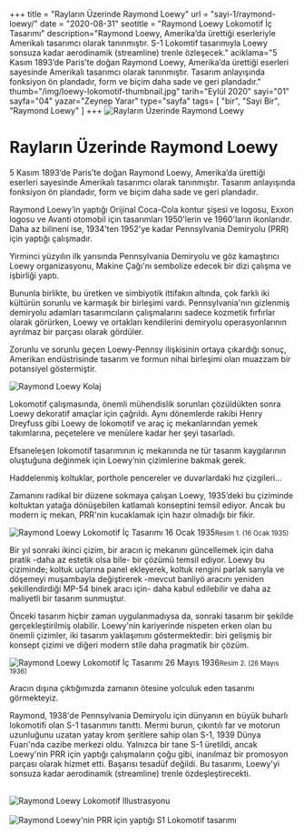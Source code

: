 +++
title = "Rayların Üzerinde Raymond Loewy"
url = "sayi-1/raymond-loewy/"
date = "2020-08-31"
seotitle = "Raymond Loewy Lokomotif İç Tasarımı"
description="Raymond Loewy, Amerika’da ürettiği eserleriyle Amerikalı tasarımcı olarak tanınmıştır. S-1 Lokomtif tasarımıyla Loewy sonsuza kadar aerodinamik (streamline) trenle özleşecek."
aciklama="5 Kasım 1893’de Paris’te doğan Raymond Loewy, Amerika’da ürettiği eserleri sayesinde Amerikalı tasarımcı olarak tanınmıştır. Tasarım anlayışında fonksiyon ön plandadır, form ve biçim daha sade ve geri plandadır."
thumb="/img/loewy-lokomotif-thumbnail.jpg"
tarih="Eylül 2020"
sayi="01"
sayfa="04"
yazar="Zeynep Yarar"
type="sayfa"
tags= [
"bir", "Sayi Bir", "Raymond Loewy"
]
+++
<a href="/sayi-1/dijitallesmenin-kullanici-deneyimi-üzerindeki-etkisi/" id="next"></a>
<img class="img-fluid" src="/img/raymond-loewy-raylarin-uzerinde.jpg" alt="Rayların Üzerinde Raymond Loewy">
<div class="container">
    <h1>Rayların Üzerinde Raymond Loewy</h1>
    <div class="row">
        <div class="col-md-6"><p>5 Kasım 1893’de Paris’te doğan Raymond Loewy, Amerika’da ürettiği eserleri sayesinde
            Amerikalı tasarımcı olarak tanınmıştır. Tasarım anlayışında fonksiyon ön plandadır, form ve
            biçim daha sade ve geri plandadır.</p>
        <p>Raymond Loewy’in yaptığı Orijinal Coca-Cola kontur şişesi ve logosu, Exxon logosu ve
            Avanti otomobil için tasarımları 1950'lerin ve 1960'ların ikonlarıdır. Daha az bilineni ise,
            1934'ten 1952'ye kadar Pennsylvania Demiryolu (PRR) için yaptığı çalışmadır.</p>
        <p>Yirminci yüzyılın ilk yarısında Pennsylvania Demiryolu ve göz kamaştırıcı Loewy
            organizasyonu, Makine Çağı'nı sembolize edecek bir dizi çalışma ve işbirliği yaptı.</p><p>Bununla birlikte, bu üretken ve simbiyotik ittifakın altında, çok farklı iki kültürün sorunlu ve
                karmaşık bir birleşimi vardı. Pennsylvania'nın gizlenmiş demiryolu adamları tasarımcıların
                çalışmalarını sadece kozmetik fırfırlar olarak görürken, Loewy ve ortakları kendilerini
                demiryolu operasyonlarının ayrılmaz bir parçası olarak gördüler.</p>
            <p>Zorunlu ve sorunlu geçen Loewy-Pennsy ilişkisinin ortaya çıkardığı sonuç, Amerikan
                endüstrisinde tasarım ve formun nihai birleşimi olan muazzam bir potansiyel göstermiştir.</p></div>
                <div class="col-md-6 mt-5"><img class="img-fluid" src="/img/raymond-loewy-collage.jpg" alt="Raymond Loewy Kolaj"></div>        
        <div class="col-md-6"><p>Lokomotif çalışmasında, önemli mühendislik sorunları çözüldükten sonra Loewy dekoratif
            amaçlar için çağrıldı. Aynı dönemlerde rakibi Henry Dreyfuss gibi Loewy de lokomotif ve araç
            iç mekanlarından yemek takımlarına, peçetelere ve menülere kadar her şeyi tasarladı.</p>
        <p>Efsaneleşen lokomotif tasarımının iç mekanında ne tür tasarım kaygılarının oluştuğuna
            değinmek için Loewy’nin çizimlerine bakmak gerek.</p></div>
    </div>
    <div class="row">
        <div class="col-md-4"><p>Haddelenmiş koltuklar, porthole pencereler ve duvarlardaki hız çizgileri…</p>
            <p>Zamanını radikal bir düzene sokmaya çalışan Loewy, 1935’deki bu çiziminde koltuktan yatağa dönüşebilen katlamalı konseptini temsil ediyor. Ancak bu modern iç mekan, PRR'nin kucaklamak için hazır olmadığı bir fikir.</p>
            </div>
        <div class="col-md-8"><img class="img-fluid" src="/img/raymond-loewy-lokomotif-1935.jpg" alt="Raymond Loewy Lokomotif İç Tasarımı 16 Ocak 1935"><small>Resim 1. (16 Ocak 1935)</small></div>
        <div class="col-md-4"><p>Bir yıl sonraki ikinci çizim, bir aracın iç mekanını güncellemek için daha pratik -daha az estetik olsa bile- bir çözümü temsil ediyor. Loewy bu çiziminde; koltuk uçlarına panel ekleyerek, koltuk rengini parlak sarıyla ve döşemeyi muşambayla değiştirerek -mevcut banliyö aracını yeniden şekillendirdiği MP-54 binek aracı için- daha kabul edilebilir ve daha az maliyetli bir tasarım sunmuştur.</p>
            <p>Önceki tasarım hiçbir zaman uygulanmadıysa da, sonraki tasarım bir şekilde gerçekleştirilmiş olabilir. Loewy'nin kariyerinde nispeten erken olan bu önemli çizimler, iki tasarım yaklaşımını göstermektedir: biri gelişmiş bir konsept çizimi ve diğeri modern stile daha pragmatik bir çözüm.</p>
            </div>
        <div class="col-md-8"><img class="img-fluid" src="/img/raymond-loewy-lokomotif-1936.jpg" alt="Raymond Loewy Lokomotif İç Tasarımı 26 Mayıs 1936"><small>Resim 2. (26 Mayıs 1936)</small></div>
        <div class="col-md-4"><p>Aracın dışına çıktığımızda zamanın ötesine yolculuk eden tasarımı görmekteyiz.</p>
            <p>Raymond, 1938'de Pennsylvania Demiryolu için dünyanın en büyük buharlı lokomotifi olan S-1 tasarımını tanıttı. Mermi burun, çıkıntılı far ve motorun uzunluğunu uzatan yatay krom şeritlere sahip olan S-1, 1939 Dünya Fuarı'nda cazibe merkezi oldu. Yalnızca bir tane S-1 üretildi, ancak Loewy'nin PRR için yaptığı çalışmaların çoğu gibi, inanılmaz bir promosyon parçası olarak hizmet etti. Başarısı tesadüf değildi. Bu tasarımı, Loewy'yi sonsuza kadar aerodinamik (streamline) trenle özdeşleştirecekti.</p>
           </div>
           <div class="col-md-8"><br><img class="img-fluid" src="/img/raymond-loewy-lokomotif.jpg" alt="Raymond Loewy Lokomotif Illustrasyonu"></div>
           <div class="col-md-12"><br> <img class="img-fluid" src="/img/PRR-S1-Loewy.jpg" alt="Raymond Loewy'nin PRR için yaptığı S1 Lokomotif tasarımı"></div>
    </div>
</div>